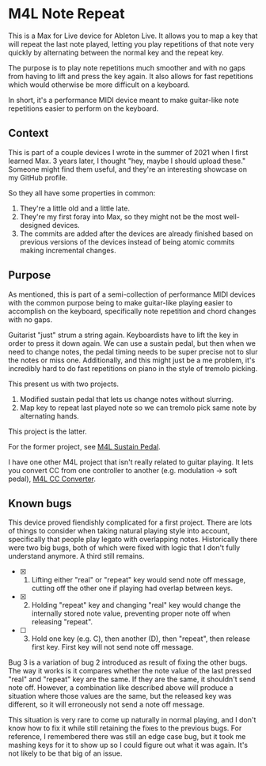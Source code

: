 # M4L Note Repeat

This is a Max for Live device for Ableton Live. It allows you to map a key that will repeat the last note played, letting you play repetitions of that note very quickly by alternating between the normal key and the repeat key.

The purpose is to play note repetitions much smoother and with no gaps from having to lift and press the key again. It also allows for fast repetitions which would otherwise be more difficult on a keyboard.

In short, it's a performance MIDI device meant to make guitar-like note repetitions easier to perform on the keyboard.

## Context

This is part of a couple devices I wrote in the summer of 2021 when I first learned Max. 3 years later, I thought "hey, maybe I should upload these." Someone might find them useful, and they're an interesting showcase on my GitHub profile.

So they all have some properties in common:

1. They're a little old and a little late.
2. They're my first foray into Max, so they might not be the most well-designed devices.
3. The commits are added after the devices are already finished based on previous versions of the devices instead of being atomic commits making incremental changes.

## Purpose

As mentioned, this is part of a semi-collection of performance MIDI devices with the common purpose being to make guitar-like playing easier to accomplish on the keyboard, specifically note repetition and chord changes with no gaps.

Guitarist "just" strum a string again. Keyboardists have to lift the key in order to press it down again. We can use a sustain pedal, but then when we need to change notes, the pedal timing needs to be super precise not to slur the notes or miss one. Additionally, and this might just be a me problem, it's incredibly hard to do fast repetitions on piano in the style of tremolo picking.

This present us with two projects.

1. Modified sustain pedal that lets us change notes without slurring.
2. Map key to repeat last played note so we can tremolo pick same note by alternating hands.

This project is the latter.

For the former project, see [M4L Sustain Pedal](https://github.com/MedicodiBiscotti/m4l-sustain-pedal).

I have one other M4L project that isn't really related to guitar playing. It lets you convert CC from one controller to another (e.g. modulation -> soft pedal), [M4L CC Converter](https://github.com/MedicodiBiscotti/m4l-cc-converter).

## Known bugs

This device proved fiendishly complicated for a first project. There are lots of things to consider when taking natural playing style into account, specifically that people play legato with overlapping notes. Historically there were two big bugs, both of which were fixed with logic that I don't fully understand anymore. A third still remains.

- [x] 1. Lifting either "real" or "repeat" key would send note off message, cutting off the other one if playing had overlap between keys.
- [x] 2. Holding "repeat" key and changing "real" key would change the internally stored note value, preventing proper note off when releasing "repeat".
- [ ] 3. Hold one key (e.g. C), then another (D), then "repeat", then release first key. First key will not send note off message.

Bug 3 is a variation of bug 2 introduced as result of fixing the other bugs. The way it works is it compares whether the note value of the last pressed "real" and "repeat" key are the same. If they are the same, it shouldn't send note off. However, a combination like described above will produce a situation where those values are the same, but the released key was different, so it will erroneously not send a note off message.

This situation is very rare to come up naturally in normal playing, and I don't know how to fix it while still retaining the fixes to the previous bugs. For reference, I remembered there was still an edge case bug, but it took me mashing keys for it to show up so I could figure out what it was again. It's not likely to be that big of an issue.

